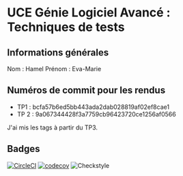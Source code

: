 # UCE Génie Logiciel Avancé : Techniques de tests

## Informations générales

Nom : Hamel
Prénom : Eva-Marie

## Numéros de commit pour les rendus

- TP1 : bcfa57b6ed5bb443ada2dab028819af02ef8cae1
- TP 2 : 9a067344428f3a7759cb96423720ce1256af0566

J'ai mis les tags à partir du TP3.

## Badges

[![CircleCI](https://dl.circleci.com/status-badge/img/gh/Eva-MarieH/ceri-m1-techniques-de-test/tree/master.svg?style=svg)](https://dl.circleci.com/status-badge/redirect/gh/Eva-MarieH/ceri-m1-techniques-de-test/tree/master)
[![codecov](https://codecov.io/gh/Eva-MarieH/ceri-m1-techniques-de-test/graph/badge.svg?token=YPRM5NS46W)](https://codecov.io/gh/Eva-MarieH/ceri-m1-techniques-de-test)
![Checkstyle](https://github.com/Eva-MarieH/ceri-m1-techniques-de-test/actions/workflows/checkstyle.yml/badge.svg)
